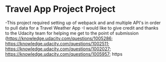 # Travel App Project Project

-This project required setting up of webpack and and multiple API's in order to pull data for a Travel Weather App
-I would like to give credit and thanks to the Udacity team for helping me get to the point of submission (https://knowledge.udacity.com/questions/1005286; https://knowledge.udacity.com/questions/1002511; https://knowledge.udacity.com/questions/1002027; https://knowledge.udacity.com/questions/1005957; https